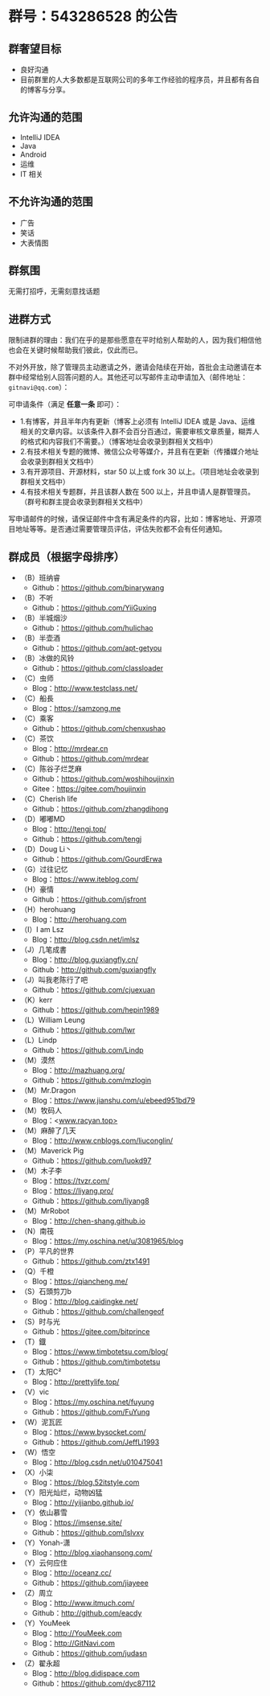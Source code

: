 # 群号：543286528 的公告

## 群奢望目标

- 良好沟通
- 目前群里的人大多数都是互联网公司的多年工作经验的程序员，并且都有各自的博客与分享。

## 允许沟通的范围

- IntelliJ IDEA
- Java
- Android
- 运维
- IT 相关

## 不允许沟通的范围

- 广告
- 笑话
- 大表情图

## 群氛围

无需打招呼，无需刻意找话题

## 进群方式

限制进群的理由：我们在乎的是那些愿意在平时给别人帮助的人，因为我们相信他也会在关键时候帮助我们彼此，仅此而已。

不对外开放，除了管理员主动邀请之外，邀请会陆续在开始，首批会主动邀请在本群中经常给别人回答问题的人。其他还可以写邮件主动申请加入（邮件地址：`gitnavi@qq.com`）：

可申请条件（满足 **任意一条** 即可）：

- 1.有博客，并且半年内有更新（博客上必须有 IntelliJ IDEA 或是 Java、运维相关的文章内容。以该条件入群不会百分百通过，需要审核文章质量，糊弄人的格式和内容我们不需要。）（博客地址会收录到群相关文档中）
- 2.有技术相关专题的微博、微信公众号等媒介，并且有在更新（传播媒介地址会收录到群相关文档中）
- 3.有开源项目、开源材料，star 50 以上或 fork 30 以上。（项目地址会收录到群相关文档中）
- 4.有技术相关专题群，并且该群人数在 500 以上，并且申请人是群管理员。（群号和群主提会收录到群相关文档中）

写申请邮件的时候，请保证邮件中含有满足条件的内容，比如：博客地址、开源项目地址等等。是否通过需要管理员评估，评估失败都不会有任何通知。

## 群成员（根据字母排序）

- （B）班纳睿
	- Github：<https://github.com/binarywang>
- （B）不听
	- Github：<https://github.com/YiiGuxing>
- （B）半城烟沙
	- Github：<https://github.com/hulichao>
- （B）半壶酒
	- Github：<https://github.com/apt-getyou>
- （B）冰做的风铃
	- Github：<https://github.com/classloader>
- （C）虫师
	- Blog：<http://www.testclass.net/>
- （C）船長
	- Blog：<https://samzong.me>
- （C）乘客
	- Github：<https://github.com/chenxushao>
- （C）茶饮
	- Blog：<http://mrdear.cn>
	- Github：<https://github.com/mrdear>
- （C）陈谷子烂芝麻
	- Github：<https://github.com/woshihoujinxin>
	- Gitee：<https://gitee.com/houjinxin>
- （C）Cherish life
	- Github：<https://github.com/zhangdihong>
- （D）嘟嘟MD
	- Blog：<http://tengj.top/>
	- Github：<https://github.com/tengj>
- （D）Doug Li丶
    - Github：<https://github.com/GourdErwa>
- （G）过往记忆
	- Blog：<https://www.iteblog.com/>
- （H）豪情
	- Github：<https://github.com/jsfront>
- （H）herohuang
	- Blog：<http://herohuang.com>
- （I）I am Lsz
	- Blog：<http://blog.csdn.net/imlsz>
- （J）几笔成書
	- Blog：<http://blog.guxiangfly.cn/>
	- Github：<http://github.com/guxiangfly>
- （J）叫我老陈行了吧
	- Github：<https://github.com/cjuexuan>
- （K）kerr
	- Github：<https://github.com/hepin1989>
- （L）William Leung
	- Github：<https://github.com/lwr>
- （L）Lindp
	- Github：<https://github.com/Lindp>
- （M）漠然
	- Blog：<http://mazhuang.org/>
	- Github：<https://github.com/mzlogin>
- （M）Mr.Dragon
	- Blog：<https://www.jianshu.com/u/ebeed951bd79>
- （M）牧码人
	- Blog：<www.racyan.top>
- （M）麻醉了几天
	- Blog：<http://www.cnblogs.com/liuconglin/>
- （M）Maverick Pig
	- Github：<https://github.com/luokd97>
- （M）木子李
	- Blog：<https://tvzr.com/>
	- Blog：<https://liyang.pro/>
	- Github：<https://github.com/liyang8>
- （M）MrRobot
	- Blog：<http://chen-shang.github.io>
- （N）南筏
	- Blog：<https://my.oschina.net/u/3081965/blog>
- （P）平凡的世界
	- Github：<https://github.com/ztx1491>
- （Q）千橙
	- Blog：<https://qiancheng.me/>
- （S）石頭剪刀b
	- Blog：<http://blog.caidingke.net/>
	- Github：<https://github.com/challengeof>
- （S）时与光
	- Github：<https://gitee.com/bitprince>
- （T）鐡
	- Blog：<https://www.timbotetsu.com/blog/>
	- Github：<https://github.com/timbotetsu>
- （T）太阳C²
	- Blog：<http://prettylife.top/>
- （V）vic
	- Blog：<https://my.oschina.net/fuyung>
	- Github：<https://github.com/FuYung>
- （W）泥瓦匠
	- Blog：<https://www.bysocket.com/>
	- Github：<https://github.com/JeffLi1993>
- （W）悟空
	- Blog：<http://blog.csdn.net/u010475041>
- （X）小柒
	- Blog：<https://blog.52itstyle.com>
- （Y）阳光灿烂，动物凶猛
	- Blog：<http://yijianbo.github.io/>
- （Y）依山慕雪
	- Blog：<https://imsense.site/>
	- Github：<https://github.com/lslvxy>
- （Y）Yonah-潇
	- Blog：<http://blog.xiaohansong.com/>
- （Y）云何应住
	- Blog：<http://oceanz.cc/>
	- Github：<https://github.com/jiayeee>
- （Z）周立
	- Blog：<http://www.itmuch.com/>
	- Github：<http://github.com/eacdy>
- （Y）YouMeek
	- Blog：<http://YouMeek.com>
	- Blog：<http://GitNavi.com>
	- Github：<https://github.com/judasn>
- （Z）翟永超
	- Blog：<http://blog.didispace.com>
	- Github：<https://github.com/dyc87112>





